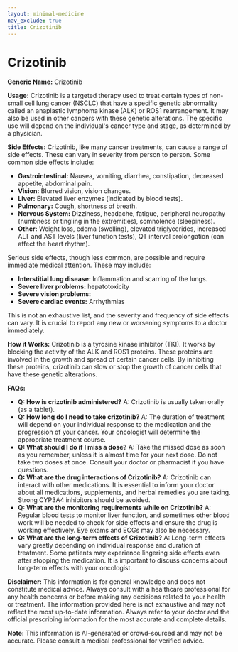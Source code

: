 ```yaml
---
layout: minimal-medicine
nav_exclude: true
title: Crizotinib
---
```


# Crizotinib

**Generic Name:** Crizotinib

**Usage:** Crizotinib is a targeted therapy used to treat certain types of non-small cell lung cancer (NSCLC) that have a specific genetic abnormality called an anaplastic lymphoma kinase (ALK) or ROS1 rearrangement.  It may also be used in other cancers with these genetic alterations.  The specific use will depend on the individual's cancer type and stage, as determined by a physician.

**Side Effects:**  Crizotinib, like many cancer treatments, can cause a range of side effects.  These can vary in severity from person to person. Some common side effects include:

* **Gastrointestinal:** Nausea, vomiting, diarrhea, constipation, decreased appetite, abdominal pain.
* **Vision:** Blurred vision, vision changes.
* **Liver:** Elevated liver enzymes (indicated by blood tests).
* **Pulmonary:** Cough, shortness of breath.
* **Nervous System:** Dizziness, headache, fatigue, peripheral neuropathy (numbness or tingling in the extremities),  somnolence (sleepiness).
* **Other:**  Weight loss, edema (swelling), elevated triglycerides, increased ALT and AST levels (liver function tests), QT interval prolongation (can affect the heart rhythm).


Serious side effects, though less common, are possible and require immediate medical attention. These may include:

* **Interstitial lung disease:** Inflammation and scarring of the lungs.
* **Severe liver problems:**  hepatotoxicity
* **Severe vision problems:**
* **Severe cardiac events:**  Arrhythmias


This is not an exhaustive list, and the severity and frequency of side effects can vary. It is crucial to report any new or worsening symptoms to a doctor immediately.

**How it Works:** Crizotinib is a tyrosine kinase inhibitor (TKI).  It works by blocking the activity of the ALK and ROS1 proteins. These proteins are involved in the growth and spread of certain cancer cells. By inhibiting these proteins, crizotinib can slow or stop the growth of cancer cells that have these genetic alterations.

**FAQs:**

* **Q: How is crizotinib administered?** A: Crizotinib is usually taken orally (as a tablet).
* **Q: How long do I need to take crizotinib?** A: The duration of treatment will depend on your individual response to the medication and the progression of your cancer. Your oncologist will determine the appropriate treatment course.
* **Q: What should I do if I miss a dose?** A:  Take the missed dose as soon as you remember, unless it is almost time for your next dose.  Do not take two doses at once.  Consult your doctor or pharmacist if you have questions.
* **Q: What are the drug interactions of Crizotinib?** A: Crizotinib can interact with other medications.  It is essential to inform your doctor about all medications, supplements, and herbal remedies you are taking.  Strong CYP3A4 inhibitors should be avoided.
* **Q:  What are the monitoring requirements while on Crizotinib?** A:  Regular blood tests to monitor liver function, and sometimes other blood work will be needed to check for side effects and ensure the drug is working effectively.  Eye exams and ECGs may also be necessary.
* **Q: What are the long-term effects of Crizotinib?** A: Long-term effects vary greatly depending on individual response and duration of treatment.  Some patients may experience lingering side effects even after stopping the medication. It is important to discuss concerns about long-term effects with your oncologist.


**Disclaimer:** This information is for general knowledge and does not constitute medical advice. Always consult with a healthcare professional for any health concerns or before making any decisions related to your health or treatment.  The information provided here is not exhaustive and may not reflect the most up-to-date information.  Always refer to your doctor and the official prescribing information for the most accurate and complete details.


**Note:** This information is AI-generated or crowd-sourced and may not be accurate. Please consult a medical professional for verified advice.